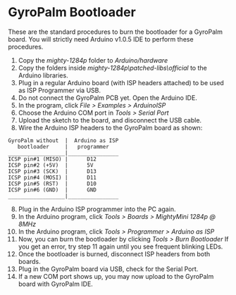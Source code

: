 # GyroPalm Bootloader
These are the standard procedures to burn the bootloader for a GyroPalm board.
You will strictly need Arduino v1.0.5 IDE to perform these procedures.

1. Copy the *mighty-1284p* folder to *Arduino/hardware*
2. Copy the folders inside *mighty-1284p\patched-libs\official* to the Arduino libraries.
3. Plug in a regular Arduino board (with ISP headers attached) to be used as ISP Programmer via USB.
4. Do not connect the GyroPalm PCB yet. Open the Arduino IDE.
4. In the program, click *File > Examples > ArduinoISP*
5. Choose the Arduino COM port in *Tools > Serial Port*
6. Upload the sketch to the board, and disconnect the USB cable.
7. Wire the Arduino ISP headers to the GyroPalm board as shown:
```
GyroPalm without  |  Arduino as ISP
   bootloader     |   programmer
__________________|________________
ICSP pin#1 (MISO) |      D12
ICSP pin#2 (+5V)  |      5V
ICSP pin#3 (SCK)  |      D13
ICSP pin#4 (MOSI) |      D11
ICSP pin#5 (RST)  |      D10
ICSP pin#6 (GND)  |      GND
__________________|________________
```
8. Plug in the Arduino ISP programmer into the PC again.
9. In the Arduino program, click *Tools > Boards > MightyMini 1284p @ 8MHz*
10. In the Arduino program, click *Tools > Programmer > Arduino as ISP*
11. Now, you can burn the bootloader by clicking *Tools > Burn Bootloader*
	If you get an error, try step 11 again until you see frequent blinking LEDs.
12. Once the bootloader is burned, disconnect ISP headers from both boards.
13. Plug in the GyroPalm board via USB, check for the Serial Port.
14. If a new COM port shows up, you may now upload to the GyroPalm board with GyroPalm IDE.